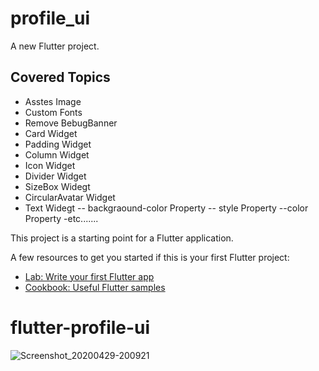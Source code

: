 # profile_ui

A new Flutter project.

## Covered Topics 

 - Asstes Image 
 - Custom Fonts 
 - Remove BebugBanner
 - Card Widget
 - Padding Widget
 - Column Widget
 - Icon Widget 
 - Divider Widget
 - SizeBox Widegt
 - CircularAvatar Widget 
 - Text Widegt 
 -- backgraound-color Property 
 -- style Property 
 --color Property
 -etc.......
 
 


This project is a starting point for a Flutter application.

A few resources to get you started if this is your first Flutter project:

- [Lab: Write your first Flutter app](https://flutter.dev/docs/get-started/codelab)
- [Cookbook: Useful Flutter samples](https://flutter.dev/docs/cookbook)

# flutter-profile-ui
![Screenshot_20200429-200921](https://user-images.githubusercontent.com/29401466/80606793-86b43900-8a56-11ea-8797-31c36cfc57af.png)
